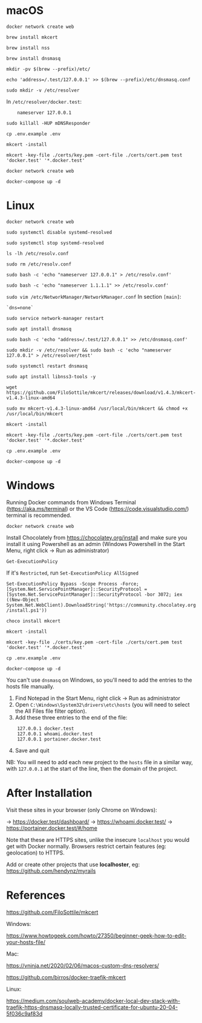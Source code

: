 macOS
=====

`docker network create web`

`brew install mkcert`

`brew install nss`

`brew install dnsmasq`

`mkdir -pv $(brew --prefix)/etc/`

`echo 'address=/.test/127.0.0.1' >> $(brew --prefix)/etc/dnsmasq.conf`

`sudo mkdir -v /etc/resolver`

In `/etc/resolver/docker.test`:

```
    nameserver 127.0.0.1
```

`sudo killall -HUP mDNSResponder`

`cp .env.example .env`

`mkcert -install`

`mkcert -key-file ./certs/key.pem -cert-file ./certs/cert.pem test 'docker.test' '*.docker.test'`

`docker network create web`

`docker-compose up -d`


Linux
=====

`docker network create web`

`sudo systemctl disable systemd-resolved`

`sudo systemctl stop systemd-resolved`

`ls -lh /etc/resolv.conf`

`sudo rm /etc/resolv.conf`

`sudo bash -c 'echo "nameserver 127.0.0.1" > /etc/resolv.conf'`

`sudo bash -c 'echo "nameserver 1.1.1.1" >> /etc/resolv.conf'`

`sudo vim /etc/NetworkManager/NetworkManager.conf`
    In section `[main]`:

    `dns=none`
`sudo service network-manager restart`

`sudo apt install dnsmasq`

`sudo bash -c 'echo "address=/.test/127.0.0.1" >> /etc/dnsmasq.conf'`

`sudo mkdir -v /etc/resolver && sudo bash -c 'echo "nameserver 127.0.0.1" > /etc/resolver/test'`

`sudo systemctl restart dnsmasq`

`sudo apt install libnss3-tools -y`

`wget https://github.com/FiloSottile/mkcert/releases/download/v1.4.3/mkcert-v1.4.3-linux-amd64`

`sudo mv mkcert-v1.4.3-linux-amd64 /usr/local/bin/mkcert && chmod +x /usr/local/bin/mkcert`

`mkcert -install`

`mkcert -key-file ./certs/key.pem -cert-file ./certs/cert.pem test 'docker.test' '*.docker.test'`

`cp .env.example .env`

`docker-compose up -d`


Windows
=======

Running Docker commands from Windows Terminal (https://aka.ms/terminal) or the VS Code (https://code.visualstudio.com/) terminal is recommended.

`docker network create web`

Install Chocolately from https://chocolatey.org/install and make sure you install it using Powershell as an admin (Windows Powershell in the Start Menu, right click -> Run as administrator)

`Get-ExecutionPolicy`

If it's `Restricted`, run `Set-ExecutionPolicy AllSigned`

`Set-ExecutionPolicy Bypass -Scope Process -Force; [System.Net.ServicePointManager]::SecurityProtocol = [System.Net.ServicePointManager]::SecurityProtocol -bor 3072; iex ((New-Object System.Net.WebClient).DownloadString('https://community.chocolatey.org/install.ps1'))`

`choco install mkcert`

`mkcert -install`

`mkcert -key-file ./certs/key.pem -cert-file ./certs/cert.pem test 'docker.test' '*.docker.test'`

`cp .env.example .env`

`docker-compose up -d`

You can't use `dnsmasq` on Windows, so you'll need to add the entries to the hosts file manually.

1. Find Notepad in the Start Menu, right click -> Run as administrator
2. Open `C:\Windows\System32\drivers\etc\hosts` (you will need to select the All Files file filter option).
3. Add these three entries to the end of the file:

```
    127.0.0.1 docker.test
    127.0.0.1 whoami.docker.test
    127.0.0.1 portainer.docker.test
```

4. Save and quit

NB: You will need to add each new project to the `hosts` file in a similar way, with `127.0.0.1` at the start of the line, then the domain of the project.

After Installation
==================

Visit these sites in your browser (only Chrome on Windows):

-> https://docker.test/dashboard/
-> https://whoami.docker.test/
-> https://portainer.docker.test/#/home

Note that these are HTTPS sites, unlike the insecure `localhost` you would get with Docker normally. Browsers restrict certain features (eg: geolocation) to HTTPS.

Add or create other projects that use **localhoster**, eg: https://github.com/hendynz/myrails

References
==========

https://github.com/FiloSottile/mkcert

Windows:

https://www.howtogeek.com/howto/27350/beginner-geek-how-to-edit-your-hosts-file/

Mac:

https://vninja.net/2020/02/06/macos-custom-dns-resolvers/

https://github.com/birros/docker-traefik-mkcert

Linux:

https://medium.com/soulweb-academy/docker-local-dev-stack-with-traefik-https-dnsmasq-locally-trusted-certificate-for-ubuntu-20-04-5f036c9af83d